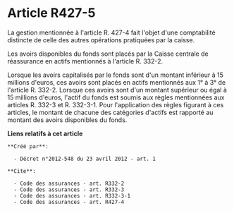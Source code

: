# Article R427-5

La gestion mentionnée à l'article R. 427-4 fait l'objet d'une comptabilité distincte de celle des autres opérations
pratiquées par la caisse. 

Les avoirs disponibles du fonds sont placés par la Caisse centrale de réassurance en actifs mentionnés à l'article R. 332-2. 

Lorsque les avoirs capitalisés par le fonds sont d'un montant inférieur à 15 millions d'euros, ces avoirs sont placés en
actifs mentionnés aux 1° à 3° de l'article R. 332-2. Lorsque ces avoirs sont d'un montant supérieur ou égal à 15 millions
d'euros, l'actif du fonds est soumis aux règles mentionnées aux articles R. 332-3 et R. 332-3-1. Pour l'application des
règles figurant à ces articles, le montant de chacune des catégories d'actifs est rapporté au montant des avoirs disponibles
du fonds.

**Liens relatifs à cet article**

	**Créé par**:

	  - Décret n°2012-548 du 23 avril 2012 - art. 1

	**Cite**:

	  - Code des assurances - art. R332-2
	  - Code des assurances - art. R332-3
	  - Code des assurances - art. R332-3-1
	  - Code des assurances - art. R427-4
